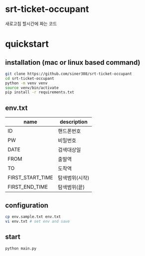 # srt-ticket-occupant
새로고침 할시간에 짜는 코드

# quickstart

## installation (mac or linux based command)

```bash
git clone https://github.com/siner308/srt-ticket-occupant
cd srt-ticket-occupant
python -m venv venv
source venv/bin/activate
pip install -r requirements.txt
```

## env.txt

|name|description|
|---|---|
|ID|핸드폰번호|
|PW|비밀번호|
|DATE|검색대상일|
|FROM|출발역|
|TO|도착역|
|FIRST_START_TIME|탐색범위(시작)|
|FIRST_END_TIME|탐색범위(끝)|

## configuration

```bash
cp env.sample.txt env.txt
vi env.txt # set env and save
```

## start

```bash
python main.py
```
